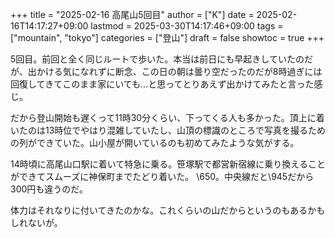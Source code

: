 +++
title = "2025-02-16 高尾山5回目"
author = ["K"]
date = 2025-02-16T14:17:27+09:00
lastmod = 2025-03-30T14:17:46+09:00
tags = ["mountain", "tokyo"]
categories = ["登山"]
draft = false
showtoc = true
+++

5回目。前回と全く同じルートで歩いた。本当は前日にも早起きしていたのだが、出かける気になれずに断念、この日の朝は曇り空だったのだが8時過ぎには回復してきてこのまま家にいても...と思ってとりあえず出かけてみたと言った感じ。

だから登山開始も遅くって11時30分くらい、下ってくる人も多かった。頂上に着いたのは13時位でやはり混雑していたし、山頂の標識のところで写真を撮るための列ができていた。山小屋が開いているのも初めてみたような気がする。

14時頃に高尾山口駅に着いて特急に乗る。笹塚駅で都営新宿線に乗り換えることができてスムーズに神保町までたどり着いた。
\\650。中央線だと\\945だから300円も違うのだ。

体力はそれなりに付いてきたのかな。これくらいの山だからというのもあるかもしれないが。
